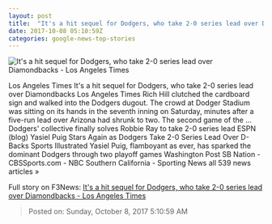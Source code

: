 ```yaml
---
layout: post
title:  "It's a hit sequel for Dodgers, who take 2-0 series lead over Diamondbacks - Los Angeles Times"
date: 2017-10-08 05:10:59Z
categories: google-news-top-stories
---
```


![It's a hit sequel for Dodgers, who take 2-0 series lead over Diamondbacks - Los Angeles Times](http://beta.latimes.com/resizer/GLMMxy6aD5-Iiaq5HPrFwFaLv7w=/1200x0/www.trbimg.com/img-59d9b351/turbine/la-sp-dodgers-diamondbacks-20171007)

Los Angeles Times It's a hit sequel for Dodgers, who take 2-0 series lead over Diamondbacks Los Angeles Times Rich Hill clutched the cardboard sign and walked into the Dodgers dugout. The crowd at Dodger Stadium was sitting on its hands in the seventh inning on Saturday, minutes after a five-run lead over Arizona had shrunk to two. The second game of the ... Dodgers' collective finally solves Robbie Ray to take 2-0 series lead ESPN (blog) Yasiel Puig Stars Again as Dodgers Take 2-0 Series Lead Over D-Backs Sports Illustrated Yasiel Puig, flamboyant as ever, has sparked the dominant Dodgers through two playoff games Washington Post SB Nation - CBSSports.com - NBC Southern California - Sporting News all 539 news articles »


Full story on F3News: [It's a hit sequel for Dodgers, who take 2-0 series lead over Diamondbacks - Los Angeles Times](http://www.f3nws.com/n/UMFQYG)

> Posted on: Sunday, October 8, 2017 5:10:59 AM
